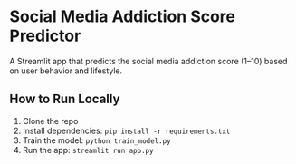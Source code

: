 # Social Media Addiction Score Predictor

A Streamlit app that predicts the social media addiction score (1–10) based on user behavior and lifestyle.

## How to Run Locally

1. Clone the repo
2. Install dependencies: `pip install -r requirements.txt`
3. Train the model: `python train_model.py`
4. Run the app: `streamlit run app.py`
